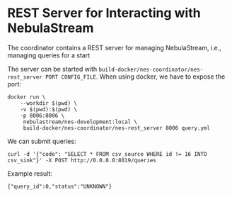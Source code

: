 # REST Server for Interacting with NebulaStream

The coordinator contains a REST server for managing NebulaStream, i.e., managing queries for a start

The server can be started with `build-docker/nes-coordinator/nes-rest_server PORT CONFIG_FILE`. When using docker, we have to expose the port:
```
docker run \
    --workdir $(pwd) \
    -v $(pwd):$(pwd) \
    -p 8006:8006 \
     nebulastream/nes-development:local \
     build-docker/nes-coordinator/nes-rest_server 8006 query.yml
```

We can submit queries:

```
curl -d '{"code": "SELECT * FROM csv_source WHERE id != 16 INTO csv_sink"}' -X POST http://0.0.0.0:8019/queries
```

Example result:
```
{"query_id":0,"status":"UNKNOWN"}
```
